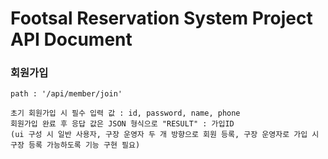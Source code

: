 # Footsal Reservation System Project API Document

### 회원가입
```
path : '/api/member/join'

초기 회원가입 시 필수 입력 값 : id, password, name, phone
회원가입 완료 후 응답 값은 JSON 형식으로 "RESULT" : 가입ID
(ui 구성 시 일반 사용자, 구장 운영자 두 개 방향으로 회원 등록, 구장 운영자로 가입 시 구장 등록 가능하도록 기능 구현 필요)
```